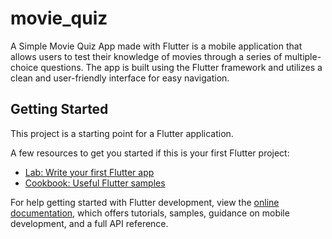 # movie_quiz

A Simple Movie Quiz App made with Flutter is a mobile application that allows users to test their knowledge of movies through a series of multiple-choice questions. The app is built using the Flutter framework and utilizes a clean and user-friendly interface for easy navigation.

## Getting Started

This project is a starting point for a Flutter application.

A few resources to get you started if this is your first Flutter project:

- [Lab: Write your first Flutter app](https://docs.flutter.dev/get-started/codelab)
- [Cookbook: Useful Flutter samples](https://docs.flutter.dev/cookbook)

For help getting started with Flutter development, view the
[online documentation](https://docs.flutter.dev/), which offers tutorials,
samples, guidance on mobile development, and a full API reference.
